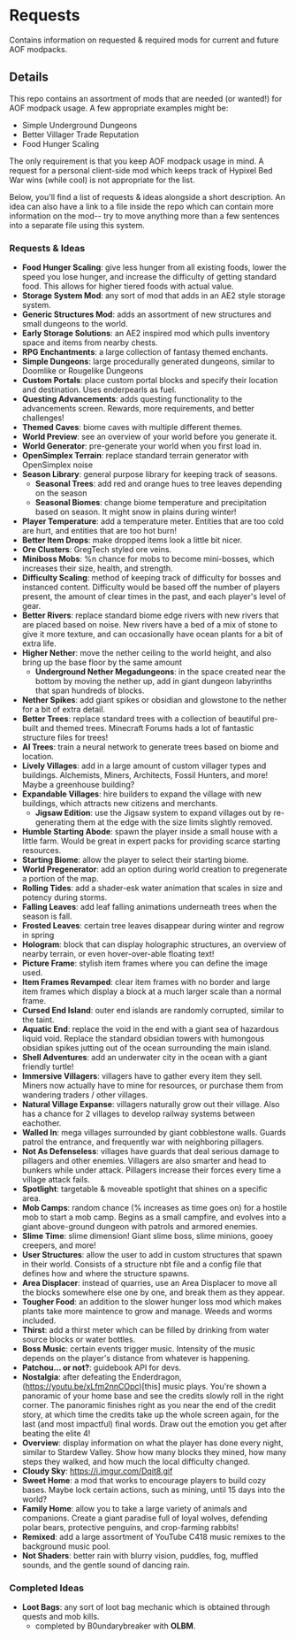 # Requests
Contains information on requested &amp; required mods for current and future AOF modpacks.

## Details
This repo contains an assortment of mods that are needed (or wanted!) for AOF modpack usage.
A few appropriate examples might be:
 - Simple Underground Dungeons
 - Better Villager Trade Reputation
 - Food Hunger Scaling

The only requirement is that you keep AOF modpack usage in mind. A request for a personal client-side mod which keeps track of Hypixel Bed War wins (while cool) is not appropriate for the list.

Below, you'll find a list of requests & ideas alongside a short description. An idea can also have a link to a file inside the repo which can contain more information on the mod-- try to move anything more than a few sentences into a separate file using this system.

### Requests & Ideas
- **Food Hunger Scaling**: give less hunger from all existing foods, lower the speed you lose hunger, and increase the difficulty of getting standard food. This allows for higher tiered foods with actual value.
- **Storage System Mod**: any sort of mod that adds in an AE2 style storage system.
- **Generic Structures Mod**: adds an assortment of new structures and small dungeons to the world.
- **Early Storage Solutions**: an AE2 inspired mod which pulls inventory space and items from nearby chests.
- **RPG Enchantments**: a large collection of fantasy themed enchants.
- **Simple Dungeons**: large procedurally generated dungeons, similar to Doomlike or Rougelike Dungeons
- **Custom Portals**: place custom portal blocks and specify their location and destination. Uses enderpearls as fuel.
- **Questing Advancements**: adds questing functionality to the advancements screen. Rewards, more requirements, and better challenges!
- **Themed Caves**: biome caves with multiple different themes.
- **World Preview**: see an overview of your world before you generate it.
- **World Generator**: pre-generate your world when you first load in.
- **OpenSimplex Terrain**: replace standard terrain generator with OpenSimplex noise
- **Season Library**: general purpose library for keeping track of seasons.
  - **Seasonal Trees**: add red and orange hues to tree leaves depending on the season
  - **Seasonal Biomes**: change biome temperature and precipitation based on season. It might snow in plains during winter!
- **Player Temperature**: add a temperature meter. Entities that are too cold are hurt, and entities that are too hot burn!
- **Better Item Drops**: make dropped items look a little bit nicer.
- **Ore Clusters**: GregTech styled ore veins.
- **Miniboss Mobs**: %n chance for mobs to become mini-bosses, which increases their size, health, and strength.
- **Difficulty Scaling**: method of keeping track of difficulty for bosses and instanced content. Difficulty would be based off the number of players present, the amount of clear times in the past, and each player's level of gear.
- **Better Rivers**: replace standard biome edge rivers with new rivers that are placed based on noise. New rivers have a bed of a mix of stone to give it more texture, and can occasionally have ocean plants for a bit of extra life.
- **Higher Nether**: move the nether ceiling to the world height, and also bring up the base floor by the same amount
  - **Underground Nether Megadungeons**: in the space created near the bottom by moving the nether up, add in giant dungeon labyrinths that span hundreds of blocks.
- **Nether Spikes**: add giant spikes or obsidian and glowstone to the nether for a bit of extra detail.
- **Better Trees**: replace standard trees with a collection of beautiful pre-built and themed trees. Minecraft Forums hads a lot of fantastic structure files for trees!
- **AI Trees**: train a neural network to generate trees based on biome and location.
- **Lively Villages**: add in a large amount of custom villager types and buildings. Alchemists, Miners, Architects, Fossil Hunters, and more! Maybe a greenhouse building?
- **Expandable Villages**: hire builders to expand the village with new buildings, which attracts new citizens and merchants.
  - **Jigsaw Edition**: use the Jigsaw system to expand villages out by re-generating them at the edge with the size limits slightly removed.
- **Humble Starting Abode**: spawn the player inside a small house with a little farm. Would be great in expert packs for providing scarce starting resources.
- **Starting Biome**: allow the player to select their starting biome.
- **World Pregenerator**: add an option during world creation to pregenerate a portion of the map.
- **Rolling Tides**: add a shader-esk water animation that scales in size and potency during storms.
- **Falling Leaves**: add leaf falling animations underneath trees when the season is fall.
- **Frosted Leaves**: certain tree leaves disappear during winter and regrow in spring 
- **Hologram**: block that can display holographic structures, an overview of nearby terrain, or even hover-over-able floating text!
- **Picture Frame**: stylish item frames where you can define the image used.
- **Item Frames Revamped**: clear item frames with no border and large item frames which display a block at a much larger scale than a normal frame.
- **Cursed End Island**: outer end islands are randomly corrupted, similar to the taint.
- **Aquatic End**: replace the void in the end with a giant sea of hazardous liquid void. Replace the standard obsidian towers with humongous obsidian spikes jutting out of the ocean surrounding the main island.
- **Shell Adventures**: add an underwater city in the ocean with a giant friendly turtle!
- **Immersive Villagers**: villagers have to gather every item they sell. Miners now actually have to mine for resources, or purchase them from wandering traders / other villages.
- **Natural Village Expanse**: villagers naturally grow out their village. Also has a chance for 2 villages to develop railway systems between eachother.
- **Walled In**: mega villages surrounded by giant cobblestone walls. Guards patrol the entrance, and frequently war with neighboring pillagers.
- **Not As Defenseless**: villages have guards that deal serious damage to pillagers and other enemies. Villagers are also smarter and head to bunkers while under attack. Pillagers increase their forces every time a village attack fails.
- **Spotlight**: targetable & moveable spotlight that shines on a specific area.
- **Mob Camps**: random chance (% increases as time goes on) for a hostile mob to start a mob camp. Begins as a small campfire, and evolves into a giant above-ground dungeon with patrols and armored enemies.
- **Slime Time**: slime dimension! Giant slime boss, slime minions, gooey creepers, and more!
- **User Structures**: allow the user to add in custom structures that spawn in their world. Consists of a structure nbt file and a config file that defines how and where the structure spawns.
- **Area Displacer**: instead of quarries, use an Area Displacer to move all the blocks somewhere else one by one, and break them as they appear.
- **Tougher Food**: an addition to the slower hunger loss mod which makes plants take more maintence to grow and manage. Weeds and worms included.
- **Thirst**: add a thirst meter which can be filled by drinking from water source blocks or water bottles.
- **Boss Music**: certain events trigger music. Intensity of the music depends on the player's distance from whatever is happening.
- **Patchou... or not?**: guidebook API for devs.
- **Nostalgia**: after defeating the Enderdragon, (https://youtu.be/xLfm2nnCOpc)[this] music plays. You're shown a panoramic of your home base and see the credits slowly roll in the right corner. The panoramic finishes right as you near the end of the credit story, at which time the credits take up the whole screen again, for the last (and most impactful) final words. Draw out the emotion you get after beating the elite 4! 
- **Overview**: display information on what the player has done every night, similar to Stardew Valley. Show how many blocks they mined, how many steps they walked, and how much the local difficulty changed.
- **Cloudy Sky**: https://i.imgur.com/Dqit8.gif
- **Sweet Home**: a mod that works to encourage players to build cozy bases. Maybe lock certain actions, such as mining, until 15 days into the world?
- **Family Home**: allow you to take a large variety of animals and companions. Create a giant paradise full of loyal wolves, defending polar bears, protective penguins, and crop-farming rabbits!
- **Remixed**: add a large assortment of YouTube C418 music remixes to the background music pool.
- **Not Shaders**: better rain with blurry vision, puddles, fog, muffled sounds, and the gentle sound of dancing rain.

### Completed Ideas
- **Loot Bags**: any sort of loot bag mechanic which is obtained through quests and mob kills.
  - completed by B0undarybreaker with **OLBM**.
